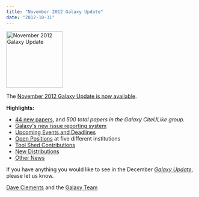 ```yaml
---
title: "November 2012 Galaxy Update"
date: "2012-10-31"
---
```

<div class='right'><a href='/src/galaxy-updates/2012-11/index.md'><img src="/src/images/logos/GalaxyUpdate200.png" alt="November 2012 Galaxy Update" width=150 /></a></div>

The [November 2012 Galaxy Update is now available](/src/galaxy-updates/2012-11/index.md). 

**Highlights:**

* [44 new papers](/src/galaxy-updates/2012-11/index.md#new-papers), and *500 total papers in the Galaxy CiteULike group.*
* [Galaxy's new issue reporting system](/src/galaxy-updates/2012-11/index.md#new-trello-issue-board)
* [Upcoming Events and Deadlines](/src/galaxy-updates/2012-11/index.md#upcoming-events-and-deadlines)
* [Open Positions](/src/galaxy-updates/2012-11/index.md#whos-hiring) at five different institutions
* [Tool Shed Contributions](/src/galaxy-updates/2012-11/index.md#toolshed-contributions)
* [New Distributions](/src/galaxy-updates/2012-11/index.md#new-distributions)
* [Other News](/src/galaxy-updates/2012-11/index.md#other-news)

If you have anything you would like to see in the December *[Galaxy Update](/src/galaxy-updates/index.md)*, please let us know.

[Dave Clements](/people/dave-clements/index.md) and the [Galaxy Team](/src/galaxy-team/)
